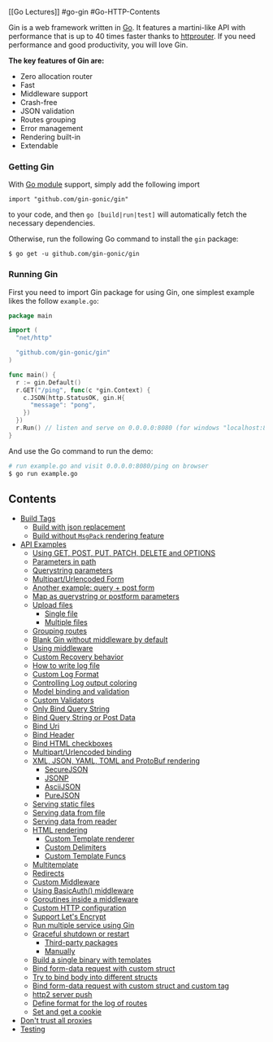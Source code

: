 [[Go Lectures]] #go-gin #Go-HTTP-Contents 

Gin is a web framework written in [Go](https://go.dev/). It features a martini-like API with performance that is up to 40 times faster thanks to [httprouter](https://github.com/julienschmidt/httprouter). If you need performance and good productivity, you will love Gin.

**The key features of Gin are:**
- Zero allocation router
- Fast
- Middleware support
- Crash-free
- JSON validation
- Routes grouping
- Error management
- Rendering built-in
- Extendable

### Getting Gin

With [Go module](https://github.com/golang/go/wiki/Modules) support, simply add the following import

```
import "github.com/gin-gonic/gin"
```

to your code, and then `go [build|run|test]` will automatically fetch the necessary dependencies.

Otherwise, run the following Go command to install the `gin` package:

```shell
$ go get -u github.com/gin-gonic/gin
```

### Running Gin

First you need to import Gin package for using Gin, one simplest example likes the follow `example.go`:

```go
package main

import (
  "net/http"

  "github.com/gin-gonic/gin"
)

func main() {
  r := gin.Default()
  r.GET("/ping", func(c *gin.Context) {
    c.JSON(http.StatusOK, gin.H{
      "message": "pong",
    })
  })
  r.Run() // listen and serve on 0.0.0.0:8080 (for windows "localhost:8080")
}
```

And use the Go command to run the demo:

```bash
# run example.go and visit 0.0.0.0:8080/ping on browser
$ go run example.go
```

## Contents
- [Build Tags](https://github.com/gin-gonic/gin/blob/master/docs/doc.md#build-tags)
    - [Build with json replacement](https://github.com/gin-gonic/gin/blob/master/docs/doc.md#build-with-json-replacement)
    - [Build without `MsgPack` rendering feature](https://github.com/gin-gonic/gin/blob/master/docs/doc.md#build-without-msgpack-rendering-feature)
- [API Examples](https://github.com/gin-gonic/gin/blob/master/docs/doc.md#api-examples)
    - [Using GET, POST, PUT, PATCH, DELETE and OPTIONS](https://github.com/gin-gonic/gin/blob/master/docs/doc.md#using-get-post-put-patch-delete-and-options)
    - [Parameters in path](https://github.com/gin-gonic/gin/blob/master/docs/doc.md#parameters-in-path)
    - [Querystring parameters](https://github.com/gin-gonic/gin/blob/master/docs/doc.md#querystring-parameters)
    - [Multipart/Urlencoded Form](https://github.com/gin-gonic/gin/blob/master/docs/doc.md#multiparturlencoded-form)
    - [Another example: query + post form](https://github.com/gin-gonic/gin/blob/master/docs/doc.md#another-example-query--post-form)
    - [Map as querystring or postform parameters](https://github.com/gin-gonic/gin/blob/master/docs/doc.md#map-as-querystring-or-postform-parameters)
    - [Upload files](https://github.com/gin-gonic/gin/blob/master/docs/doc.md#upload-files)
        - [Single file](https://github.com/gin-gonic/gin/blob/master/docs/doc.md#single-file)
        - [Multiple files](https://github.com/gin-gonic/gin/blob/master/docs/doc.md#multiple-files)
    - [Grouping routes](https://github.com/gin-gonic/gin/blob/master/docs/doc.md#grouping-routes)
    - [Blank Gin without middleware by default](https://github.com/gin-gonic/gin/blob/master/docs/doc.md#blank-gin-without-middleware-by-default)
    - [Using middleware](https://github.com/gin-gonic/gin/blob/master/docs/doc.md#using-middleware)
    - [Custom Recovery behavior](https://github.com/gin-gonic/gin/blob/master/docs/doc.md#custom-recovery-behavior)
    - [How to write log file](https://github.com/gin-gonic/gin/blob/master/docs/doc.md#how-to-write-log-file)
    - [Custom Log Format](https://github.com/gin-gonic/gin/blob/master/docs/doc.md#custom-log-format)
    - [Controlling Log output coloring](https://github.com/gin-gonic/gin/blob/master/docs/doc.md#controlling-log-output-coloring)
    - [Model binding and validation](https://github.com/gin-gonic/gin/blob/master/docs/doc.md#model-binding-and-validation)
    - [Custom Validators](https://github.com/gin-gonic/gin/blob/master/docs/doc.md#custom-validators)
    - [Only Bind Query String](https://github.com/gin-gonic/gin/blob/master/docs/doc.md#only-bind-query-string)
    - [Bind Query String or Post Data](https://github.com/gin-gonic/gin/blob/master/docs/doc.md#bind-query-string-or-post-data)
    - [Bind Uri](https://github.com/gin-gonic/gin/blob/master/docs/doc.md#bind-uri)
    - [Bind Header](https://github.com/gin-gonic/gin/blob/master/docs/doc.md#bind-header)
    - [Bind HTML checkboxes](https://github.com/gin-gonic/gin/blob/master/docs/doc.md#bind-html-checkboxes)
    - [Multipart/Urlencoded binding](https://github.com/gin-gonic/gin/blob/master/docs/doc.md#multiparturlencoded-binding)
    - [XML, JSON, YAML, TOML and ProtoBuf rendering](https://github.com/gin-gonic/gin/blob/master/docs/doc.md#xml-json-yaml-toml-and-protobuf-rendering)
        - [SecureJSON](https://github.com/gin-gonic/gin/blob/master/docs/doc.md#securejson)
        - [JSONP](https://github.com/gin-gonic/gin/blob/master/docs/doc.md#jsonp)
        - [AsciiJSON](https://github.com/gin-gonic/gin/blob/master/docs/doc.md#asciijson)
        - [PureJSON](https://github.com/gin-gonic/gin/blob/master/docs/doc.md#purejson)
    - [Serving static files](https://github.com/gin-gonic/gin/blob/master/docs/doc.md#serving-static-files)
    - [Serving data from file](https://github.com/gin-gonic/gin/blob/master/docs/doc.md#serving-data-from-file)
    - [Serving data from reader](https://github.com/gin-gonic/gin/blob/master/docs/doc.md#serving-data-from-reader)
    - [HTML rendering](https://github.com/gin-gonic/gin/blob/master/docs/doc.md#html-rendering)
        - [Custom Template renderer](https://github.com/gin-gonic/gin/blob/master/docs/doc.md#custom-template-renderer)
        - [Custom Delimiters](https://github.com/gin-gonic/gin/blob/master/docs/doc.md#custom-delimiters)
        - [Custom Template Funcs](https://github.com/gin-gonic/gin/blob/master/docs/doc.md#custom-template-funcs)
    - [Multitemplate](https://github.com/gin-gonic/gin/blob/master/docs/doc.md#multitemplate)
    - [Redirects](https://github.com/gin-gonic/gin/blob/master/docs/doc.md#redirects)
    - [Custom Middleware](https://github.com/gin-gonic/gin/blob/master/docs/doc.md#custom-middleware)
    - [Using BasicAuth() middleware](https://github.com/gin-gonic/gin/blob/master/docs/doc.md#using-basicauth-middleware)
    - [Goroutines inside a middleware](https://github.com/gin-gonic/gin/blob/master/docs/doc.md#goroutines-inside-a-middleware)
    - [Custom HTTP configuration](https://github.com/gin-gonic/gin/blob/master/docs/doc.md#custom-http-configuration)
    - [Support Let's Encrypt](https://github.com/gin-gonic/gin/blob/master/docs/doc.md#support-lets-encrypt)
    - [Run multiple service using Gin](https://github.com/gin-gonic/gin/blob/master/docs/doc.md#run-multiple-service-using-gin)
    - [Graceful shutdown or restart](https://github.com/gin-gonic/gin/blob/master/docs/doc.md#graceful-shutdown-or-restart)
        - [Third-party packages](https://github.com/gin-gonic/gin/blob/master/docs/doc.md#third-party-packages)
        - [Manually](https://github.com/gin-gonic/gin/blob/master/docs/doc.md#manually)
    - [Build a single binary with templates](https://github.com/gin-gonic/gin/blob/master/docs/doc.md#build-a-single-binary-with-templates)
    - [Bind form-data request with custom struct](https://github.com/gin-gonic/gin/blob/master/docs/doc.md#bind-form-data-request-with-custom-struct)
    - [Try to bind body into different structs](https://github.com/gin-gonic/gin/blob/master/docs/doc.md#try-to-bind-body-into-different-structs)
    - [Bind form-data request with custom struct and custom tag](https://github.com/gin-gonic/gin/blob/master/docs/doc.md#bind-form-data-request-with-custom-struct-and-custom-tag)
    - [http2 server push](https://github.com/gin-gonic/gin/blob/master/docs/doc.md#http2-server-push)
    - [Define format for the log of routes](https://github.com/gin-gonic/gin/blob/master/docs/doc.md#define-format-for-the-log-of-routes)
    - [Set and get a cookie](https://github.com/gin-gonic/gin/blob/master/docs/doc.md#set-and-get-a-cookie)
- [Don't trust all proxies](https://github.com/gin-gonic/gin/blob/master/docs/doc.md#dont-trust-all-proxies)
- [Testing](https://github.com/gin-gonic/gin/blob/master/docs/doc.md#testing)
